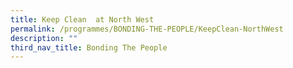 ```yaml
---
title: Keep Clean  at North West
permalink: /programmes/BONDING-THE-PEOPLE/KeepClean-NorthWest
description: ""
third_nav_title: Bonding The People
---
```






